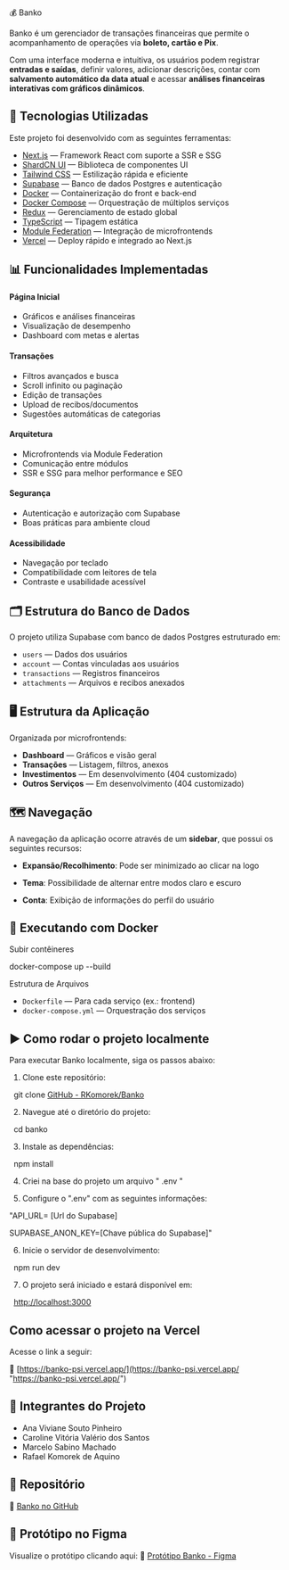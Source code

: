💰 Banko

Banko é um gerenciador de transações financeiras que permite o acompanhamento de operações via **boleto, cartão e Pix**.

Com uma interface moderna e intuitiva, os usuários podem registrar **entradas e saídas**, definir valores, adicionar descrições, contar com **salvamento automático da data atual** e acessar **análises financeiras interativas com gráficos dinâmicos**.

## 🚀 Tecnologias Utilizadas

Este projeto foi desenvolvido com as seguintes ferramentas:

- [Next.js](https://nextjs.org/) — Framework React com suporte a SSR e SSG
- [ShardCN UI](https://ui.shadcn.com/) — Biblioteca de componentes UI
- [Tailwind CSS](https://tailwindcss.com/) — Estilização rápida e eficiente
- [Supabase](https://supabase.com/) — Banco de dados Postgres e autenticação
- [Docker](https://www.docker.com/) — Containerização do front e back-end
- [Docker Compose](https://docs.docker.com/compose/) — Orquestração de múltiplos serviços
- [Redux](https://redux.js.org/) — Gerenciamento de estado global
- [TypeScript](https://www.typescriptlang.org/) — Tipagem estática
- [Module Federation](https://webpack.js.org/concepts/module-federation/) — Integração de microfrontends
- [Vercel](https://vercel.com/) — Deploy rápido e integrado ao Next.js

## 📊 Funcionalidades Implementadas

#### Página Inicial

- Gráficos e análises financeiras
- Visualização de desempenho
- Dashboard com metas e alertas

#### Transações

- Filtros avançados e busca
- Scroll infinito ou paginação
- Edição de transações
- Upload de recibos/documentos
- Sugestões automáticas de categorias

#### Arquitetura

- Microfrontends via Module Federation
- Comunicação entre módulos
- SSR e SSG para melhor performance e SEO

#### Segurança

- Autenticação e autorização com Supabase
- Boas práticas para ambiente cloud

#### Acessibilidade

- Navegação por teclado
- Compatibilidade com leitores de tela
- Contraste e usabilidade acessível

## 🗂️ Estrutura do Banco de Dados

O projeto utiliza Supabase com banco de dados Postgres estruturado em:

- `users` — Dados dos usuários
- `account` — Contas vinculadas aos usuários
- `transactions` — Registros financeiros
- `attachments` — Arquivos e recibos anexados

## 🖥️ Estrutura da Aplicação

Organizada por microfrontends:

- **Dashboard** — Gráficos e visão geral
- **Transações** — Listagem, filtros, anexos
- **Investimentos** — Em desenvolvimento (404 customizado)
- **Outros Serviços** — Em desenvolvimento (404 customizado)

## 🗺️ Navegação

A navegação da aplicação ocorre através de um **sidebar**, que possui os seguintes recursos:

- **Expansão/Recolhimento**: Pode ser minimizado ao clicar na logo
  
- **Tema**: Possibilidade de alternar entre modos claro e escuro
  
- **Conta**: Exibição de informações do perfil do usuário
  

## 🐳 Executando com Docker

Subir contêineres

docker-compose up --build

Estrutura de Arquivos

- `Dockerfile` — Para cada serviço (ex.: frontend)
- `docker-compose.yml` — Orquestração dos serviços

## ▶️ Como rodar o projeto localmente

Para executar Banko localmente, siga os passos abaixo:

1. Clone este repositório:

  git clone [GitHub - RKomorek/Banko](https://github.com/RKomorek/Banko.git)

2. Navegue até o diretório do projeto:

  cd banko

3. Instale as dependências:

  npm install

4. Criei na base do projeto um arquivo " .env "
  
5. Configure o ".env" com as seguintes informações:
  
"API_URL= [Url do Supabase]

SUPABASE_ANON_KEY=[Chave pública do Supabase]"

6. Inicie o servidor de desenvolvimento:

  npm run dev

7. O projeto será iniciado e estará disponível em:

  [http://localhost:3000](http://localhost:3000)

## Como acessar o projeto na Vercel

Acesse o link a seguir:

🔗 [https://banko-psi.vercel.app/](https://banko-psi.vercel.app/ "https://banko-psi.vercel.app/")

## 👥 Integrantes do Projeto

- Ana Viviane Souto Pinheiro
- Caroline Vitória Valério dos Santos
- Marcelo Sabino Machado
- Rafael Komorek de Aquino

## 🔎 Repositório

🔗 [Banko no GitHub](https://github.com/RKomorek/Banko.git)

## 🎨 Protótipo no Figma

Visualize o protótipo clicando aqui: 🔗 [Protótipo Banko - Figma](https://www.figma.com/design/kST3RFJBwiKfNEdj03AwoY/Banko?node-id=1-3&t=6hVAH0v1dPyq3262-1)